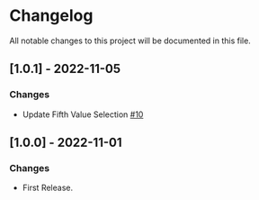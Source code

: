# Changelog
All notable changes to this project will be documented in this file.

## [1.0.1] - 2022-11-05
### Changes
- Update Fifth Value Selection [#10](https://github.com/fdrandolfi/composition-tools-frontend/pull/10)

## [1.0.0] - 2022-11-01
### Changes
- First Release.
